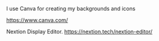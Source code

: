 I use Canva for creating my backgrounds and icons


https://www.canva.com/

Nextion Display Editor. 
https://nextion.tech/nextion-editor/
